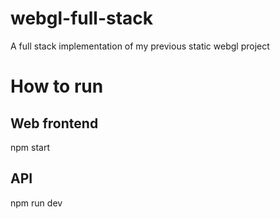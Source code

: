 # webgl-full-stack
A full stack implementation of my previous static webgl project

# How to run
## Web frontend
npm start

## API
npm run dev